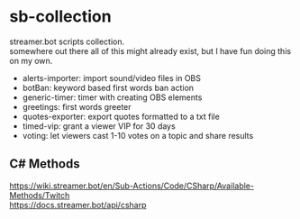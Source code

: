 # sb-collection

streamer.bot scripts collection.  
somewhere out there all of this might already exist, but I have fun doing this on my own.  

- alerts-importer: import sound/video files in OBS
- botBan: keyword based first words ban action
- generic-timer: timer with creating OBS elements
- greetings: first words greeter
- quotes-exporter: export quotes formatted to a txt file
- timed-vip: grant a viewer VIP for 30 days
- voting: let viewers cast 1-10 votes on a topic and share results

## C# Methods

https://wiki.streamer.bot/en/Sub-Actions/Code/CSharp/Available-Methods/Twitch  
https://docs.streamer.bot/api/csharp
